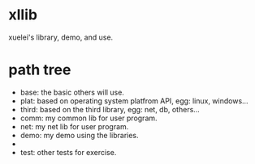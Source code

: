 # xllib
xuelei's library, demo, and use.

# path tree
- base: the basic others will use.
- plat: based on operating system platfrom API, egg: linux, windows...
- third: based on the third library, egg: net, db, others...
- comm: my common lib for user program.
- net: my net lib for user program.
- demo: my demo using the libraries.
-
- test: other tests for exercise.

